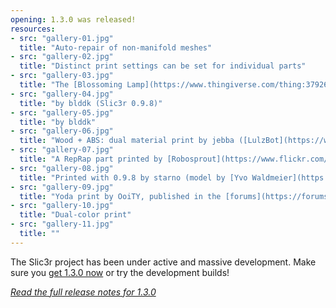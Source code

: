 ```yaml
---
opening: 1.3.0 was released!
resources:
- src: "gallery-01.jpg"
  title: "Auto-repair of non-manifold meshes"
- src: "gallery-02.jpg"
  title: "Distinct print settings can be set for individual parts"
- src: "gallery-03.jpg"
  title: "The [Blossoming Lamp](https://www.thingiverse.com/thing:37926) by emmet (Slic3r 0.9.9)"
- src: "gallery-04.jpg"
  title: "by blddk (Slic3r 0.9.8)"
- src: "gallery-05.jpg"
  title: "by blddk"
- src: "gallery-06.jpg"
  title: "Wood + ABS: dual material print by jebba ([LulzBot](https://www.lulzbot.com/))"
- src: "gallery-07.jpg"
  title: "A RepRap part printed by [Robosprout](https://www.flickr.com/photos/68272764@N05/)"
- src: "gallery-08.jpg"
  title: "Printed with 0.9.8 by starno (model by [Yvo Waldmeier](https://www.thingiverse.com/yzorg), CC-NC-SA)"
- src: "gallery-09.jpg"
  title: "Yoda print by OoiTY, published in the [forums](https://forums.reprap.org/read.php?282,154559,157388#msg-157388)"
- src: "gallery-10.jpg"
  title: "Dual-color print"
- src: "gallery-11.jpg"
  title: ""
---
```


The Slic3r project has been under active and massive development. Make sure you [get 1.3.0 now](/download) or try the development builds!

*[Read the full release notes for 1.3.0](/releases/1.3.0)*

